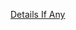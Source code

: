 [Details If Any](https://github.com/deathbybandaid/piholeparser/blob/master/RecentRunLogs/parsingscripts/hpHosts.md)

